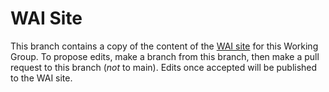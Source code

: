 WAI Site
===

This branch contains a copy of the content of the [WAI site](https://www.w3.org/WAI/ARIA/) for this Working Group. To propose edits, make a branch from this branch, then make a pull request to this branch (*not* to main). Edits once accepted will be published to the WAI site.
